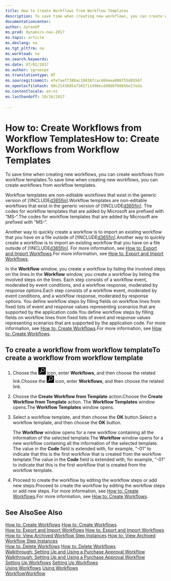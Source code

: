```yaml
---
title: How to Create Workflows from Workflow Templates
description: To save time when creating new workflows, you can create workflows from workflow templates.
documentationcenter: 
author: SorenGP
ms.prod: dynamics-nav-2017
ms.topic: article
ms.devlang: na
ms.tgt_pltfrm: na
ms.workload: na
ms.search.keywords: 
ms.date: 07/01/2017
ms.author: sgroespe
ms.translationtype: HT
ms.sourcegitcommit: 4fefaef7380ac10836fcac404eea006f55d8556f
ms.openlocfilehash: b0c2143b85a7301711498ecd40d6f6685be17eda
ms.contentlocale: en-nz
ms.lasthandoff: 10/16/2017

---
```

# <a name="how-to-create-workflows-from-workflow-templates"></a><span data-ttu-id="f2adb-103">How to: Create Workflows from Workflow Templates</span><span class="sxs-lookup"><span data-stu-id="f2adb-103">How to: Create Workflows from Workflow Templates</span></span>
<span data-ttu-id="f2adb-104">To save time when creating new workflows, you can create workflows from workflow templates.</span><span class="sxs-lookup"><span data-stu-id="f2adb-104">To save time when creating new workflows, you can create workflows from workflow templates.</span></span>  

 <span data-ttu-id="f2adb-105">Workflow templates are non-editable workflows that exist in the generic version of [!INCLUDE[d365fin](includes/d365fin_md.md)].</span><span class="sxs-lookup"><span data-stu-id="f2adb-105">Workflow templates are non-editable workflows that exist in the generic version of [!INCLUDE[d365fin](includes/d365fin_md.md)].</span></span> <span data-ttu-id="f2adb-106">The codes for workflow templates that are added by Microsoft are prefixed with “MS-“.</span><span class="sxs-lookup"><span data-stu-id="f2adb-106">The codes for workflow templates that are added by Microsoft are prefixed with “MS-“.</span></span>  

 <span data-ttu-id="f2adb-107">Another way to quickly create a workflow is to import an existing workflow that you have on a file outside of [!INCLUDE[d365fin](includes/d365fin_md.md)].</span><span class="sxs-lookup"><span data-stu-id="f2adb-107">Another way to quickly create a workflow is to import an existing workflow that you have on a file outside of [!INCLUDE[d365fin](includes/d365fin_md.md)].</span></span> <span data-ttu-id="f2adb-108">For more information, see [How to: Export and Import Workflows](across-how-to-export-and-import-workflows.md).</span><span class="sxs-lookup"><span data-stu-id="f2adb-108">For more information, see [How to: Export and Import Workflows](across-how-to-export-and-import-workflows.md).</span></span>  

<span data-ttu-id="f2adb-109">In the **Workflow** window, you create a workflow by listing the involved steps on the lines.</span><span class="sxs-lookup"><span data-stu-id="f2adb-109">In the **Workflow** window, you create a workflow by listing the involved steps on the lines.</span></span> <span data-ttu-id="f2adb-110">Each step consists of a workflow event, moderated by event conditions, and a workflow response, moderated by response options.</span><span class="sxs-lookup"><span data-stu-id="f2adb-110">Each step consists of a workflow event, moderated by event conditions, and a workflow response, moderated by response options.</span></span> <span data-ttu-id="f2adb-111">You define workflow steps by filling fields on workflow lines from fixed lists of event and response values representing scenarios that are supported by the application code.</span><span class="sxs-lookup"><span data-stu-id="f2adb-111">You define workflow steps by filling fields on workflow lines from fixed lists of event and response values representing scenarios that are supported by the application code.</span></span> <span data-ttu-id="f2adb-112">For more information, see [How to: Create Workflows](across-how-to-create-workflows.md).</span><span class="sxs-lookup"><span data-stu-id="f2adb-112">For more information, see [How to: Create Workflows](across-how-to-create-workflows.md).</span></span>  

## <a name="to-create-a-workflow-from-workflow-template"></a><span data-ttu-id="f2adb-113">To create a workflow from workflow template</span><span class="sxs-lookup"><span data-stu-id="f2adb-113">To create a workflow from workflow template</span></span>  
1.  <span data-ttu-id="f2adb-114">Choose the ![Search for Page or Report](media/ui-search/search_small.png "Search for Page or Report icon") icon, enter **Workflows**, and then choose the related link.</span><span class="sxs-lookup"><span data-stu-id="f2adb-114">Choose the ![Search for Page or Report](media/ui-search/search_small.png "Search for Page or Report icon") icon, enter **Workflows**, and then choose the related link.</span></span>  
2.  <span data-ttu-id="f2adb-115">Choose the **Create Workflow from Template** action.</span><span class="sxs-lookup"><span data-stu-id="f2adb-115">Choose the **Create Workflow from Template** action.</span></span> <span data-ttu-id="f2adb-116">The **Workflow Templates** window opens.</span><span class="sxs-lookup"><span data-stu-id="f2adb-116">The **Workflow Templates** window opens.</span></span>  
3.  <span data-ttu-id="f2adb-117">Select a workflow template, and then choose the **OK** button.</span><span class="sxs-lookup"><span data-stu-id="f2adb-117">Select a workflow template, and then choose the **OK** button.</span></span>  

     <span data-ttu-id="f2adb-118">The **Workflow** window opens for a new workflow containing all the information of the selected template.</span><span class="sxs-lookup"><span data-stu-id="f2adb-118">The **Workflow** window opens for a new workflow containing all the information of the selected template.</span></span> <span data-ttu-id="f2adb-119">The value in the **Code** field is extended with, for example, “-01” to indicate that this is the first workflow that is created from the workflow template.</span><span class="sxs-lookup"><span data-stu-id="f2adb-119">The value in the **Code** field is extended with, for example, “-01” to indicate that this is the first workflow that is created from the workflow template.</span></span>  
4.  <span data-ttu-id="f2adb-120">Proceed to create the workflow by editing the workflow steps or add new steps.</span><span class="sxs-lookup"><span data-stu-id="f2adb-120">Proceed to create the workflow by editing the workflow steps or add new steps.</span></span> <span data-ttu-id="f2adb-121">For more information, see [How to: Create Workflows](across-how-to-create-workflows.md).</span><span class="sxs-lookup"><span data-stu-id="f2adb-121">For more information, see [How to: Create Workflows](across-how-to-create-workflows.md).</span></span>  

## <a name="see-also"></a><span data-ttu-id="f2adb-122">See Also</span><span class="sxs-lookup"><span data-stu-id="f2adb-122">See Also</span></span>  
 <span data-ttu-id="f2adb-123">[How to: Create Workflows](across-how-to-create-workflows.md) </span><span class="sxs-lookup"><span data-stu-id="f2adb-123">[How to: Create Workflows](across-how-to-create-workflows.md) </span></span>  
 <span data-ttu-id="f2adb-124">[How to: Export and Import Workflows](across-how-to-export-and-import-workflows.md) </span><span class="sxs-lookup"><span data-stu-id="f2adb-124">[How to: Export and Import Workflows](across-how-to-export-and-import-workflows.md) </span></span>  
 <span data-ttu-id="f2adb-125">[How to: View Archived Workflow Step Instances](across-how-to-view-archived-workflow-step-instances.md) </span><span class="sxs-lookup"><span data-stu-id="f2adb-125">[How to: View Archived Workflow Step Instances](across-how-to-view-archived-workflow-step-instances.md) </span></span>  
 <span data-ttu-id="f2adb-126">[How to: Delete Workflows](across-how-to-delete-workflows.md) </span><span class="sxs-lookup"><span data-stu-id="f2adb-126">[How to: Delete Workflows](across-how-to-delete-workflows.md) </span></span>  
 <span data-ttu-id="f2adb-127">[Walkthrough: Setting Up and Using a Purchase Approval Workflow](walkthrough-setting-up-and-using-a-purchase-approval-workflow.md) </span><span class="sxs-lookup"><span data-stu-id="f2adb-127">[Walkthrough: Setting Up and Using a Purchase Approval Workflow](walkthrough-setting-up-and-using-a-purchase-approval-workflow.md) </span></span>  
 <span data-ttu-id="f2adb-128">[Setting Up Workflows](across-set-up-workflows.md) </span><span class="sxs-lookup"><span data-stu-id="f2adb-128">[Setting Up Workflows](across-set-up-workflows.md) </span></span>  
 <span data-ttu-id="f2adb-129">[Using Workflows](across-use-workflows.md) </span><span class="sxs-lookup"><span data-stu-id="f2adb-129">[Using Workflows](across-use-workflows.md) </span></span>  
 [<span data-ttu-id="f2adb-130">Workflow</span><span class="sxs-lookup"><span data-stu-id="f2adb-130">Workflow</span></span>](across-workflow.md)   


